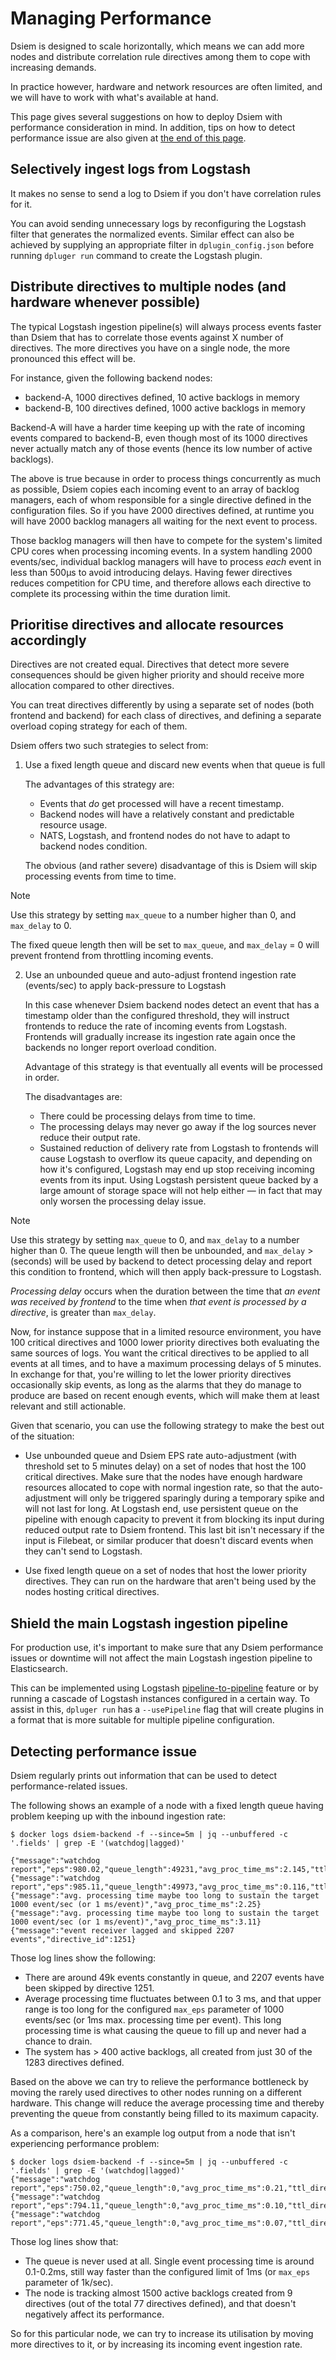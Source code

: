 # Managing Performance

Dsiem is designed to scale horizontally, which means we can add more nodes and distribute correlation rule directives among them to cope with increasing demands.

In practice however, hardware and network resources are often limited, and we will have to work with what's available at hand.

This page gives several suggestions on how to deploy Dsiem with performance consideration in mind. In addition, tips on how to detect performance issue are also given at [the end of this page](#Detecting-performance-issue).

## Selectively ingest logs from Logstash

It makes no sense to send a log to Dsiem if you don't have correlation rules for it.

You can avoid sending unnecessary logs by reconfiguring the Logstash filter that generates the normalized events. Similar effect can also be achieved by supplying an appropriate filter in `dplugin_config.json` before running `dpluger run` command to create the Logstash plugin.

## Distribute directives to multiple nodes (and hardware whenever possible)

The typical Logstash ingestion pipeline(s) will always process events faster than Dsiem that has to correlate those events against X number of directives. The more directives you have on a single node, the more pronounced this effect will be. 

For instance, given the following backend nodes:
- backend-A, 1000 directives defined, 10 active backlogs in memory 
- backend-B, 100 directives defined, 1000 active backlogs in memory

Backend-A will have a harder time keeping up with the rate of incoming events compared to backend-B, even though most of its 1000 directives never actually match any of those events (hence its low number of active backlogs).

The above is true because in order to process things concurrently as much as possible, Dsiem copies each incoming event to an array of backlog managers, each of whom responsible for a single directive defined in the configuration files. So if you have 2000 directives defined, at runtime you will have 2000 backlog managers all waiting for the next event to process.

Those backlog managers will then have to compete for the system's limited CPU cores when processing incoming events. In a system handling 2000 events/sec, individual backlog managers will have to process *each* event in less than 500μs to avoid introducing delays. Having fewer directives reduces competition for CPU time, and therefore allows each directive to complete its processing within the time duration limit.

## Prioritise directives and allocate resources accordingly

Directives are not created equal. Directives that detect more severe consequences should be given higher priority and should receive more allocation compared to other directives.

You can treat directives differently by using a separate set of nodes (both frontend and backend) for each class of directives, and defining a separate overload coping strategy for each of them.

Dsiem offers two such strategies to select from:

1. Use a fixed length queue and discard new events when that queue is full

   The advantages of this strategy are:
   - Events that *do* get processed will have a recent timestamp.
   - Backend nodes will have a relatively constant and predictable resource usage.
   - NATS, Logstash, and frontend nodes do not have to adapt to backend nodes condition.

   The obvious (and rather severe) disadvantage of this is Dsiem will skip processing events from time to time.

> [!NOTE]
> Use this strategy by setting `max_queue` to a number higher than 0, and `max_delay` to 0.
> 
> The fixed queue length then will be set to `max_queue`, and `max_delay` = 0 will prevent frontend from throttling incoming events.


2. Use an unbounded queue and auto-adjust frontend ingestion rate (events/sec) to apply back-pressure to Logstash

   In this case whenever Dsiem backend nodes detect an event that has a timestamp older than the configured threshold, they will instruct frontends to reduce the rate of incoming events from Logstash. Frontends will gradually increase its ingestion rate again once the backends no longer report overload condition.

   Advantage of this strategy is that eventually all events will be processed in order.

   The disadvantages are:
    - There could be processing delays from time to time.
    - The processing delays may never go away if the log sources never reduce their output rate.
    - Sustained reduction of delivery rate from Logstash to frontends will cause Logstash to overflow its queue capacity, and depending on how it's configured, Logstash may end up stop receiving incoming events from its input. Using Logstash persistent queue backed by a large amount of storage space will not help either — in fact that may only worsen the processing delay issue.

> [!NOTE]
> Use this strategy by setting `max_queue` to 0, and `max_delay` to a number higher than 0. The queue length will then be unbounded, and `max_delay` >(seconds) will be used by backend to detect processing delay and report this condition to frontend, which will then apply back-pressure to Logstash.
> 
> _Processing delay_ occurs when the duration between the time that _an event was received by frontend_ to the time when _that event is processed by a directive_, is greater than `max_delay`.

Now, for instance suppose that in a limited resource environment, you have 100 critical directives and 1000 lower priority directives both evaluating the same sources of logs. You want the critical directives to be applied to all events at all times, and to have a maximum processing delays of 5 minutes. In exchange for that, you're willing to let the lower priority directives occasionally skip events, as long as the alarms that they do manage to produce are based on recent enough events, which will make them at least relevant and still actionable.

Given that scenario, you can use the following strategy to make the best out of the situation:

- Use unbounded queue and Dsiem EPS rate auto-adjustment (with threshold set to 5 minutes delay) on a set of nodes that host the 100 critical directives. Make sure that the nodes have enough hardware resources allocated to cope with normal ingestion rate, so that the auto-adjustment will only be triggered sparingly during a temporary spike and will not last for long. 
At Logstash end, use persistent queue on the pipeline with enough capacity to prevent it from blocking its input during reduced output rate to Dsiem frontend. This last bit isn't necessary if the input is Filebeat, or similar producer that doesn't discard events when they can't send to Logstash.

- Use fixed length queue on a set of nodes that host the lower priority directives. They can run on the hardware that aren't being used by the nodes hosting critical directives.

## Shield the main Logstash ingestion pipeline

For production use, it's important to make sure that any Dsiem performance issues or downtime will not affect the main Logstash ingestion pipeline to Elasticsearch.

This can be implemented using Logstash [pipeline-to-pipeline](https://www.elastic.co/guide/en/logstash/current/pipeline-to-pipeline.html) feature or by running a cascade of Logstash instances configured in a certain way. To assist in this, `dpluger run` has a `--usePipeline` flag that will create plugins in a format that is more suitable for multiple pipeline configuration.

## Detecting performance issue

Dsiem regularly prints out information that can be used to detect performance-related issues.

The following shows an example of a node with a fixed length queue having problem keeping up with the inbound ingestion rate:

```shell
$ docker logs dsiem-backend -f --since=5m | jq --unbuffered -c '.fields' | grep -E '(watchdog|lagged)'

{"message":"watchdog report","eps":980.02,"queue_length":49231,"avg_proc_time_ms":2.145,"ttl_directives":1283,"active_directives":30,"backlogs":425}
{"message":"watchdog report","eps":985.11,"queue_length":49973,"avg_proc_time_ms":0.116,"ttl_directives":1283,"active_directives":30,"backlogs":430}
{"message":"avg. processing time maybe too long to sustain the target 1000 event/sec (or 1 ms/event)","avg_proc_time_ms":2.25}
{"message":"avg. processing time maybe too long to sustain the target 1000 event/sec (or 1 ms/event)","avg_proc_time_ms":3.11}
{"message":"event receiver lagged and skipped 2207 events","directive_id":1251}
```

Those log lines show the following:
- There are around 49k events constantly in queue, and 2207 events have been skipped by directive 1251.
- Average processing time fluctuates between 0.1 to 3 ms, and that upper range is too long for the configured `max_eps` parameter of 1000 events/sec (or 1ms max. processing time per event). This long processing time is what causing the queue to fill up and never had a chance to drain.
- The system has > 400 active backlogs, all created from just 30 of the 1283 directives defined.

Based on the above we can try to relieve the performance bottleneck by moving the rarely used directives to other nodes running on a different hardware. This change will reduce the average processing time and thereby preventing the queue from constantly being filled to its maximum capacity.

As a comparison, here's an example log output from a node that isn't experiencing performance problem:

```shell
$ docker logs dsiem-backend -f --since=5m | jq --unbuffered -c '.fields' | grep -E '(watchdog|lagged)'
{"message":"watchdog report","eps":750.02,"queue_length":0,"avg_proc_time_ms":0.21,"ttl_directives":77,"active_directives":9,"backlogs":1425}
{"message":"watchdog report","eps":794.11,"queue_length":0,"avg_proc_time_ms":0.10,"ttl_directives":77,"active_directives":9,"backlogs":1427}
{"message":"watchdog report","eps":771.45,"queue_length":0,"avg_proc_time_ms":0.07,"ttl_directives":77,"active_directives":9,"backlogs":1427}
```

Those log lines show that:
- The queue is never used at all. Single event processing time is around 0.1-0.2ms, still way faster than the configured limit of 1ms (or `max_eps` parameter of 1k/sec).
- The node is tracking almost 1500 active backlogs created from 9 directives (out of the total 77 directives defined), and that doesn't negatively affect its performance.

So for this particular node, we can try to increase its utilisation by moving more directives to it, or by increasing its incoming event ingestion rate.
